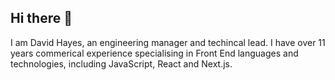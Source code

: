 ## Hi there 👋

I am David Hayes, an engineering manager and techincal lead. I have over 11 years commerical experience specialising in Front End languages and technologies, including JavaScript, React and Next.js.
